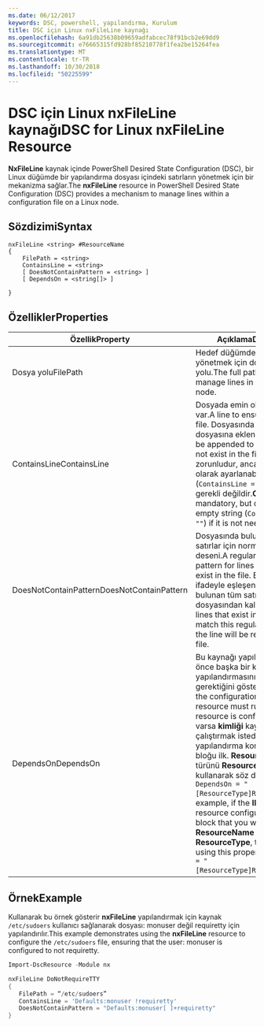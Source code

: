 ```yaml
---
ms.date: 06/12/2017
keywords: DSC, powershell, yapılandırma, Kurulum
title: DSC için Linux nxFileLine kaynağı
ms.openlocfilehash: 6a91db25638b09659adfabcec78f91bcb2e69dd9
ms.sourcegitcommit: e76665315fd928bf85210778f1fea2be15264fea
ms.translationtype: MT
ms.contentlocale: tr-TR
ms.lasthandoff: 10/30/2018
ms.locfileid: "50225599"
---
```

# <a name="dsc-for-linux-nxfileline-resource"></a><span data-ttu-id="dff32-103">DSC için Linux nxFileLine kaynağı</span><span class="sxs-lookup"><span data-stu-id="dff32-103">DSC for Linux nxFileLine Resource</span></span>

<span data-ttu-id="dff32-104">**NxFileLine** kaynak içinde PowerShell Desired State Configuration (DSC), bir Linux düğümde bir yapılandırma dosyası içindeki satırların yönetmek için bir mekanizma sağlar.</span><span class="sxs-lookup"><span data-stu-id="dff32-104">The **nxFileLine** resource in PowerShell Desired State Configuration (DSC) provides a mechanism to manage lines within a configuration file on a Linux node.</span></span>

## <a name="syntax"></a><span data-ttu-id="dff32-105">Sözdizimi</span><span class="sxs-lookup"><span data-stu-id="dff32-105">Syntax</span></span>

```
nxFileLine <string> #ResourceName
{
    FilePath = <string>
    ContainsLine = <string>
    [ DoesNotContainPattern = <string> ]
    [ DependsOn = <string[]> ]

}
```

## <a name="properties"></a><span data-ttu-id="dff32-106">Özellikler</span><span class="sxs-lookup"><span data-stu-id="dff32-106">Properties</span></span>

|  <span data-ttu-id="dff32-107">Özellik</span><span class="sxs-lookup"><span data-stu-id="dff32-107">Property</span></span> |  <span data-ttu-id="dff32-108">Açıklama</span><span class="sxs-lookup"><span data-stu-id="dff32-108">Description</span></span> |
|---|---|
| <span data-ttu-id="dff32-109">Dosya yolu</span><span class="sxs-lookup"><span data-stu-id="dff32-109">FilePath</span></span>| <span data-ttu-id="dff32-110">Hedef düğümde bulunan satırları yönetmek için dosyanın tam yolu.</span><span class="sxs-lookup"><span data-stu-id="dff32-110">The full path to the file to manage lines in on the target node.</span></span>|
| <span data-ttu-id="dff32-111">ContainsLine</span><span class="sxs-lookup"><span data-stu-id="dff32-111">ContainsLine</span></span>| <span data-ttu-id="dff32-112">Dosyada emin olmak için bir satır var.</span><span class="sxs-lookup"><span data-stu-id="dff32-112">A line to ensure exists in the file.</span></span> <span data-ttu-id="dff32-113">Dosyasında yoksa, bu satırı dosyasına eklenir.</span><span class="sxs-lookup"><span data-stu-id="dff32-113">This line will be appended to the file if it does not exist in the file.</span></span> <span data-ttu-id="dff32-114">**ContainsLine** zorunludur, ancak boş bir dize olarak ayarlanabilir (`ContainsLine = ""`) durumunda gerekli değildir.</span><span class="sxs-lookup"><span data-stu-id="dff32-114">**ContainsLine** is mandatory, but can be set to an empty string (`ContainsLine = ""`) if it is not needed.</span></span>|
| <span data-ttu-id="dff32-115">DoesNotContainPattern</span><span class="sxs-lookup"><span data-stu-id="dff32-115">DoesNotContainPattern</span></span>| <span data-ttu-id="dff32-116">Dosyasında bulunmamalıdır satırlar için normal ifade deseni.</span><span class="sxs-lookup"><span data-stu-id="dff32-116">A regular expression pattern for lines that should not exist in the file.</span></span> <span data-ttu-id="dff32-117">Bu normal bir ifadeyle eşleşen dosyasında bulunan tüm satırlar için satırın dosyasından kaldırılır.</span><span class="sxs-lookup"><span data-stu-id="dff32-117">For any lines that exist in the file that match this regular expression, the line will be removed from the file.</span></span>|
| <span data-ttu-id="dff32-118">DependsOn</span><span class="sxs-lookup"><span data-stu-id="dff32-118">DependsOn</span></span> | <span data-ttu-id="dff32-119">Bu kaynağı yapılandırılmadan önce başka bir kaynak yapılandırmasını çalıştırmanız gerektiğini gösterir.</span><span class="sxs-lookup"><span data-stu-id="dff32-119">Indicates that the configuration of another resource must run before this resource is configured.</span></span> <span data-ttu-id="dff32-120">Örneğin, varsa **kimliği** kaynağın çalıştırmak istediğiniz yapılandırma komut dosyası bloğu ilk. **ResourceName** ve türünü **ResourceType**, bunu kullanarak söz dizimi özellik `DependsOn = "[ResourceType]ResourceName"`.</span><span class="sxs-lookup"><span data-stu-id="dff32-120">For example, if the **ID** of the resource configuration script block that you want to run first is **ResourceName** and its type is **ResourceType**, the syntax for using this property is `DependsOn = "[ResourceType]ResourceName"`.</span></span>|

## <a name="example"></a><span data-ttu-id="dff32-121">Örnek</span><span class="sxs-lookup"><span data-stu-id="dff32-121">Example</span></span>

<span data-ttu-id="dff32-122">Kullanarak bu örnek gösterir **nxFileLine** yapılandırmak için kaynak `/etc/sudoers` kullanıcı sağlanarak dosyası: monuser değil requiretty için yapılandırılır.</span><span class="sxs-lookup"><span data-stu-id="dff32-122">This example demonstrates using the **nxFileLine** resource to configure the `/etc/sudoers` file, ensuring that the user: monuser is configured to not requiretty.</span></span>

```powershell
Import-DscResource -Module nx

nxFileLine DoNotRequireTTY
{
   FilePath = “/etc/sudoers”
   ContainsLine = 'Defaults:monuser !requiretty'
   DoesNotContainPattern = "Defaults:monuser[ ]+requiretty"
}
```